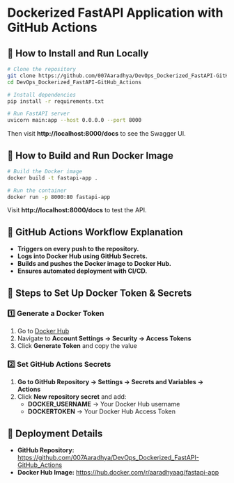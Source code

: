 # Dockerized FastAPI Application with GitHub Actions

## 🚀 How to Install and Run Locally
```sh
# Clone the repository
git clone https://github.com/007Aaradhya/DevOps_Dockerized_FastAPI-GitHub_Actions.git
cd DevOps_Dockerized_FastAPI-GitHub_Actions

# Install dependencies
pip install -r requirements.txt

# Run FastAPI server
uvicorn main:app --host 0.0.0.0 --port 8000
```
Then visit **http://localhost:8000/docs** to see the Swagger UI.

## 🐳 How to Build and Run Docker Image
```sh
# Build the Docker image
docker build -t fastapi-app .

# Run the container
docker run -p 8000:80 fastapi-app
```
Visit **http://localhost:8000/docs** to test the API.

## 🔄 GitHub Actions Workflow Explanation
- **Triggers on every push to the repository.**
- **Logs into Docker Hub using GitHub Secrets.**
- **Builds and pushes the Docker image to Docker Hub.**
- **Ensures automated deployment with CI/CD.**

## 🔑 Steps to Set Up Docker Token & Secrets
### 1️⃣ Generate a Docker Token
1. Go to [Docker Hub](https://hub.docker.com/)
2. Navigate to **Account Settings → Security → Access Tokens**
3. Click **Generate Token** and copy the value

### 2️⃣ Set GitHub Actions Secrets
1. **Go to GitHub Repository → Settings → Secrets and Variables → Actions**
2. Click **New repository secret** and add:
   - **DOCKER_USERNAME** → Your Docker Hub username
   - **DOCKERTOKEN** → Your Docker Hub Access Token

## 🔄 Deployment Details
- **GitHub Repository:** https://github.com/007Aaradhya/DevOps_Dockerized_FastAPI-GitHub_Actions
- **Docker Hub Image:** https://hub.docker.com/r/aaradhyaag/fastapi-app

